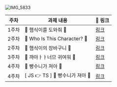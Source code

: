 ![IMG_5833](https://user-images.githubusercontent.com/79238676/162111804-2dd8066f-09df-4b4f-ad8d-96cc7cfba8cd.PNG)

|주차|과제 내용|🔗 링크|
|------|---|---|
|1주차|🍔 햄식이를 도와줘 🍔|[링크](https://github.com/THE-SOPT-WEB/hongSeoHee/pull/3)|
|2주차| 🏰 Who Is This Character? 🏰 |[링크](https://github.com/THE-SOPT-WEB/hongSeoHee/pull/4)|
|2주차|🛒 햄식이의 장바구니 🛒  |[링크](https://github.com/THE-SOPT-WEB/hongSeoHee/pull/5)|
| 3주차|💖 꺄아ㅏㅏ너므 귀여워 💖|[링크](https://github.com/THE-SOPT-WEB/hongSeoHee/pull/6)|
| 4주차| 🍰 빵수니가 져아 🍰|[링크](https://github.com/THE-SOPT-WEB/hongSeoHee/pull/7)|
| 4주차|[ JS 👉 TS ] 🍰 빵수니가 져아 🍰 |[링크](https://github.com/THE-SOPT-WEB/hongSeoHee/pull/8)|
